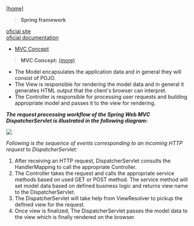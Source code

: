 [[home]](../../../../home.html) 

> **Spring framework**

[oficial site]()<br/>
[oficial documentation]()
 

- [MVC Concept](#mvc_concept)


<a name="mvc_concept"></a>
> **MVC Concept:** [(more)](http://www.tutorialspoint.com/spring/spring_web_mvc_framework.htm) <br/>

- The Model encapsulates the application data and in general they will consist of POJO.
- The View is responsible for rendering the model data and in general it generates HTML output that the client's browser can interpret.
- The Controller is responsible for processing user requests and building appropriate model and passes it to the view for rendering.

***The request processing workflow of the Spring Web MVC DispatcherServlet is illustrated in the following diagram:***

<img src="Screenshot_1.png"/>

*Following is the sequence of events corresponding to an incoming HTTP request to DispatcherServlet:*

1. After receiving an HTTP request, DispatcherServlet consults the HandlerMapping to call the appropriate Controller.
2. The Controller takes the request and calls the appropriate service methods based on used GET or POST method. The service method will set model data based on defined business logic and returns view name to the DispatcherServlet.
3. The DispatcherServlet will take help from ViewResolver to pickup the defined view for the request.
4. Once view is finalized, The DispatcherServlet passes the model data to the view which is finally rendered on the browser.